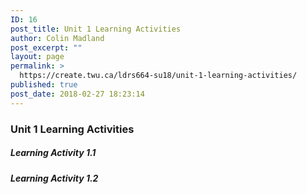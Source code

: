 ```yaml
---
ID: 16
post_title: Unit 1 Learning Activities
author: Colin Madland
post_excerpt: ""
layout: page
permalink: >
  https://create.twu.ca/ldrs664-su18/unit-1-learning-activities/
published: true
post_date: 2018-02-27 18:23:14
---
```

### Unit 1 Learning Activities

##### Learning Activity 1.1

##### Learning Activity 1.2

#####